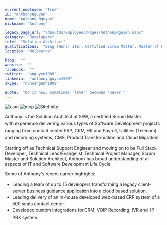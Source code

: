 ```yaml
---
current_employee: "True"
ID: "AnthonyNguyen"
name: "Anthony Nguyen"
nickname: "Anthony"

legacy_page_url: "/AboutUs/Employees/Pages/AnthonyNguyen.aspx"
category: "Developers"
role:  "Solution Architect"
qualifications:  "BEng (Hons) IT&T, Certified Scrum Master, Master of Project Mgnt"
location: "Melbourne"

blog:  ""
website:  ""
facebook:  ""
twitter:  "anguyen1909"
linkedin:  "anthonynguyen1909"
skype:  "nvhoanganh1909"

quote:  "Do it now, sometimes 'later' becomes 'never'"
---
```


​​​​​​​​​​​​​​​​​​​​​![csm](/AboutUs/Employees/PublishingImages/csm.png) ![mcp](/AboutUs/Employees/PublishingImages/MCP.png) ![Sitefinity](/AboutUs/Employees/PublishingImages/logo_sitefinity.png)​  

 <span style="line-height:1.6;">Anthony is the Solution Architect at SSW, a certified Scrum Master with experience delivering various types of Software Development projects ranging from contact center ERP, CRM, HR and Payroll, Utilities (Telecom) and recording systems, CMS, Product Transformation and Cloud Migration. </span>  

Starting off as Technical Support Engineer and moving on to be Full Stack Developer, Technical Lead/Evangelist, Technical Project Manager, Scrum Master and Solution Architect, Anthony has broad understanding of all aspects of IT and Software Development Life Cycle. 

Some of Anthony's recent career highlights:

*   <span style="line-height:24px;">Leading a team of up to 15 developers transforming a legacy client-server business guidance application into a cloud based solution. </span>
*   <span style="line-height:24px;">Leading delivery of an in-house developed web-based ERP system of a 500 seats contact center.</span>
*   <span style="line-height:24px;">Developed custom integrations for CRM, VOIP Recording, IVR and  IP PBX system</span><div>
   <span style="line-height:24px;">   
</span></div>